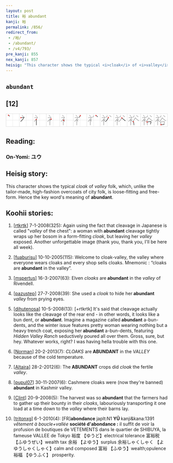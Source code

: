 ```yaml
---
layout: post
title: 裕 abundant
kanji: 裕
permalink: /856/
redirect_from:
 - /裕/
 - /abundant/
 - /v4/793/
pre_kanji: 855
nex_kanji: 857
heisig: "This character shows the typical <i>cloak</i> of <i>valley</i> folk, which, unlike the tailor-made, high-fashion overcoats of city folk, is loose-fitting and free-form. Hence the key word's meaning of <b>abundant</b>."
---
```


## `abundant`

## [12]

<div class="stroke"><img src="../images/E8A395.png" /></div>

## Reading:

### On-Yomi: ユウ

## Heisig story:

This character shows the typical <i>cloak</i> of <i>valley</i> folk, which, unlike the tailor-made, high-fashion overcoats of city folk, is loose-fitting and free-form. Hence the key word's meaning of <b>abundant</b>.

## Koohii stories:

1) [<a href="http://kanji.koohii.com/profile/rtkrtk">rtkrtk</a>] 7-1-2008(325): Again using the fact that cleavage in Japanese is called &quot;<em>valley</em> of the chest&quot;: a woman with<strong> abundant</strong> cleavage tightly wraps up her bosom in a form-fitting <em>cloak</em>, but leaving her <em>valley</em> exposed. Another unforgettable image (thank you, thank you, I&#039;ll be here all week).

2) [<a href="http://kanji.koohii.com/profile/fuaburisu">fuaburisu</a>] 10-10-2005(115): Welcome to cloak-valley, the valley where everyone wears cloaks and every shop sells cloaks. Mnemonic : “cloaks are<strong> abundant</strong> in the valley”.

3) [<a href="http://kanji.koohii.com/profile/mspertus">mspertus</a>] 16-3-2007(63): Elven <em>cloaks</em> are<strong> abundant</strong> in the <em>valley</em> of Rivendell.

4) [<a href="http://kanji.koohii.com/profile/pazustep">pazustep</a>] 27-7-2008(39): She used a <em>cloak</em> to hide her<strong> abundant</strong> <em>valley</em> from prying eyes.

5) [<a href="http://kanji.koohii.com/profile/dihutenosa">dihutenosa</a>] 10-5-2008(13): [+rtkrtk] It&#039;s said that cleavage actually looks like the cleavage of the rear end - in other words, it looks like a bun dent, or <strong>abundant</strong>. Imagine a magazine called<strong> abundant</strong> a-bun-dents, and the winter issue features pretty woman wearing nothing but a heavy trench coat, exposing her<strong> abundant</strong> a-bun-dents, featuring <em>Hidden Valley Ranch</em> seductively poured all over them. Gross, sure, but hey. Whatever works, right? I was having hella trouble with this one.

6) [<a href="http://kanji.koohii.com/profile/Norman">Norman</a>] 20-2-2013(7): <em>CLOAKS</em> are<strong> ABUNDANT</strong> in the <em>VALLEY</em> because of the cold temperature.

7) [<a href="http://kanji.koohii.com/profile/Altaira">Altaira</a>] 28-2-2012(6): The<strong> ABUNDANT</strong> crops did <em>cloak</em> the fertile <em>valley</em>.

8) [<a href="http://kanji.koohii.com/profile/pupul07">pupul07</a>] 30-11-2007(6): Cashmere cloaks were (now they&#039;re banned)<strong> abundant</strong> in Kashmir valley.

9) [<a href="http://kanji.koohii.com/profile/Clint">Clint</a>] 20-9-2008(5): The harvest was so<strong> abundant</strong> that the farmers had to gather up their bounty in their <em>cloaks</em>, labouriously transporting it one load at a time down to the <em>valley</em> where their barns lay.

10) [<a href="http://kanji.koohii.com/profile/tritonxg">tritonxg</a>] 6-1-2010(4): [FR]<strong>abondance</strong> japlt:N1 <strong>YÛ </strong> kanji&amp;kana:1391 <em>vêtement à boucle+vallée </em><strong>société d&#039;abondance :</strong> il suffit de voir la profusion de boutiques de VETEMENTS dans le quartier de SHIBUYA, la fameuse VALLEE de Tokyo 裕度 【ゆうど】electrical tolerance 富裕税 【ふゆうぜい】wealth tax 余裕 【よゆう】surplus 余裕しゃくしゃく 【よゆうしゃくしゃく】calm and composed 富裕 【ふゆう】wealth;opulence 裕福 【ゆうふく】 prosperity.
